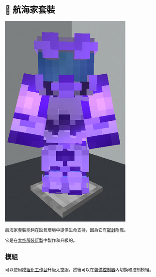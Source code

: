 # 👘 航海家套裝

![](<../.gitbook/assets/image (225) (1).png>)

航海家套裝能夠在缺氧環境中提供生命支持，因為它有[密封](../enchant/airtight.md)附魔。

它是在[太空服裝訂製](../item/suit-fabricator.md)中製作和升級的。

## 模組

可以使用[模組化工作台](../item/Modular-Workbench.md)升級太空服。然後可以在[裝備控制器](../item/Modular-Controller.md)內切換和控制模組。
